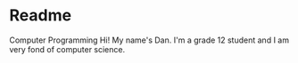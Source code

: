 # Readme
Computer Programming
Hi! My name's Dan. I'm a grade 12 student and I am very fond of computer science. 
